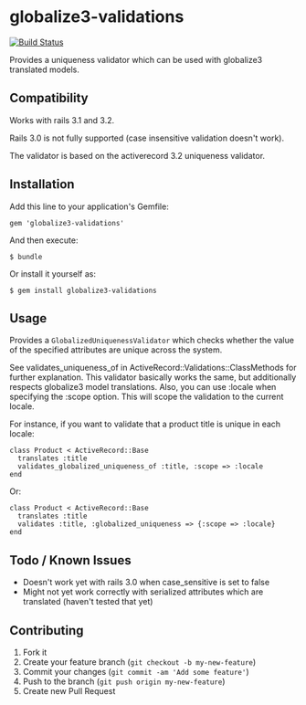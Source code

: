# globalize3-validations

[![Build Status](https://travis-ci.org/emjot/globalize3-validations.png?branch=master)](https://travis-ci.org/emjot/globalize3-validations)

Provides a uniqueness validator which can be used with globalize3 translated models.

## Compatibility

Works with rails 3.1 and 3.2.

Rails 3.0 is not fully supported (case insensitive validation doesn't work).

The validator is based on the activerecord 3.2 uniqueness validator.


## Installation

Add this line to your application's Gemfile:

    gem 'globalize3-validations'

And then execute:

    $ bundle

Or install it yourself as:

    $ gem install globalize3-validations

## Usage

Provides a `GlobalizedUniquenessValidator` which checks whether
the value of the specified attributes are unique across the system.

See validates_uniqueness_of in ActiveRecord::Validations::ClassMethods for further explanation.
This validator basically works the same, but additionally respects globalize3 model translations.
Also, you can use :locale when specifying the :scope option. This will scope the validation to the current locale.

For instance, if you want to validate that a product title is unique in each locale:

    class Product < ActiveRecord::Base
      translates :title
      validates_globalized_uniqueness_of :title, :scope => :locale
    end

Or:

    class Product < ActiveRecord::Base
      translates :title
      validates :title, :globalized_uniqueness => {:scope => :locale}
    end

## Todo / Known Issues

* Doesn't work yet with rails 3.0 when case_sensitive is set to false
* Might not yet work correctly with serialized attributes which are translated (haven't tested that yet)

## Contributing

1. Fork it
2. Create your feature branch (`git checkout -b my-new-feature`)
3. Commit your changes (`git commit -am 'Add some feature'`)
4. Push to the branch (`git push origin my-new-feature`)
5. Create new Pull Request

